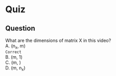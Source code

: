 Quiz
====  

Question
--------  

What are the dimensions of matrix X in this video?  
A. (n<sub>x</sub>, m)  
`Correct`   
B. (m, 1)  
C. (m, )  
D. (m, n<sub>x</sub>)  